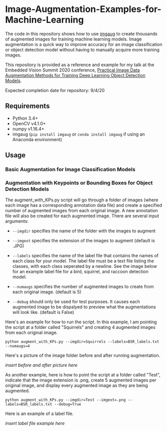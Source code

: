 # Image-Augmentation-Examples-for-Machine-Learning
The code in this repository shows how to use [imgaug](https://github.com/aleju/imgaug) to create thousands of augmented images for training machine learning models. Image augmentation is a quick way to improve accuracy for an image classification or object detection model without having to manually acquire more training images.

This repository is provided as a reference and example for my talk at the Embedded Vision Summit 2020 conference, [Practical Image Data Augmentation Methods for Training Deep Learning Object Detection Models](https://embeddedvisionsummit.com/2020/session/practical-image-data-augmentation-methods-for-training-deep-learning-object-detection-models/).

Expected completion date for repository: 9/4/20

## Requirements

- Python 3.4+
- OpenCV v4.1.0+
- numpy v1.16.4+
- imgaug (`pip install imgaug` or `conda install imgaug` if using an Anaconda environment)


## Usage
### Basic Augmentation for Image Classification Models


### Augmentation with Keypoints or Bounding Boxes for Object Detection Models
The augment_with_KPs.py script will go through a folder of images (where each image has a corresponding annotation data file) and create a specified number of augmented images from each original image. A new annotation file will also be created for each augmented image. There are several input arguments:

* `--imgdir` specifies the name of the folder with the images to augment

* `--imgext` specifies the extension of the images to augment (default is .JPG)

* `--labels` specifies the name of the label file that contains the names of each class for your model. The label file must be a text file listing the classes, with each class seperated by a newline. See the image below for an example label file for a bird, squirrel, and raccoon detection model.

* `--numaugs` specifies the number of augmented images to create from each original image. (default is 5)

* `--debug` should only be used for test purposes. It causes each augmented image to be dispalyed to preview what the augmentations will look like. (default is False)

Here's an example for how to run the script. In this example, I am pointing the script at a folder called "Squirrels" and creating 4 augmented images from each original image.

```
python augment_with_KPs.py --imgdir=Squirrels --labels=BSR_labels.txt --numaugs=4
```

Here's a picture of the image folder before and after running augmentation.

*insert before and after picture here*

As another example, here is how to point the script at a folder called "Test", indicate that the image extension is .png, create 5 augmented images per original image, and display every augmented image as they are being augmented.

```
python augment_with_KPs.py --imgdir=Test --imgext=.png --labels=BSR_labels.txt --debug=True
```

Here is an example of a label file.

*insert label file example here*

